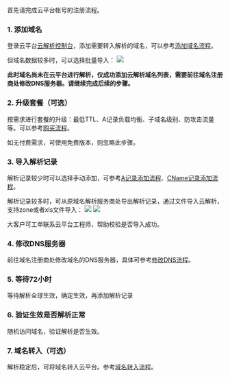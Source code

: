 首先请完成云平台帐号的注册流程。

### 1.	添加域名
登录云平台[云解析控制台](http://console.tce.fsphere.cn/cns/domains)，添加需要转入解析的域名，可以参考[添加域名流程](http://tce.fsphere.cn/document/product/302/3446)。

但域名数据较多时，可以选择批量导入：
![](http://imgcache.tce.fsphere.cn/static/mc.qcloudimg.com/static/img/3b1f39bde15ff9a88c503203cc9679da/1.png)

**此时域名尚未在云平台进行解析，仅成功添加云解析域名列表，需要前往域名注册商处修改DNS服务器。请继续完成后续的步骤。**

### 2.	升级套餐（可选）

按需求进行套餐的升级：最低TTL、A记录负载均衡、子域名级别、防攻击流量等。可以参考[购买流程](http://tce.fsphere.cn/document/product/302/7808)。

如无付费需求，可使用免费版本，则忽略此步骤。

### 3.	导入解析记录

解析记录较少时可以选择手动添加，可参考[A记录添加流程](http://tce.fsphere.cn/document/product/302/3449)、[CName记录添加流程](http://tce.fsphere.cn/document/product/302/3450)。

解析记录较多时，可从原域名解析服务商处导出解析记录，通过文件导入云解析，支持zone或者xls文件导入：
![](http://imgcache.tce.fsphere.cn/static/mc.qcloudimg.com/static/img/9d1a77d09ad829bae81bf3db8fd8ca5a/2.png)
![](http://imgcache.tce.fsphere.cn/static/mc.qcloudimg.com/static/img/d2eb8f2a076ac190477d79c4d9dcea8c/3.png)

大客户可工单联系云平台工程师，帮助校验是否导入成功。

### 4.	修改DNS服务器

前往域名注册商处修改域名的DNS服务器，具体可参考[修改DNS流程](http://tce.fsphere.cn/document/product/302/5518)。

### 5.	等待72小时

等待解析全球生效，确定生效，再添加解析记录

### 6.	验证生效是否解析正常

随机访问域名，验证解析是否生效。

### 7.	域名转入（可选）

解析稳定后，可将域名转入云平台。参考[域名转入流程](http://tce.fsphere.cn/document/product/242/3645)。
